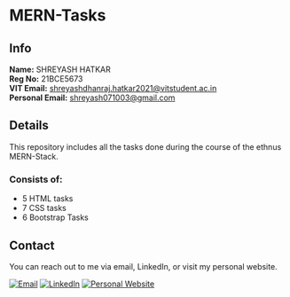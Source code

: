 # MERN-Tasks

## Info
**Name:** SHREYASH HATKAR </br>
**Reg No:** 21BCE5673 </br> 
**VIT Email:** [shreyashdhanraj.hatkar2021@vitstudent.ac.in](mailto:shreyashdhanraj.hatkar2021@vitstudent.ac.in)  
**Personal Email:** [shreyash071003@gmail.com](mailto:shreyash071003@gmail.com)

## Details
This repository includes all the tasks done during the course of the ethnus MERN-Stack.

### Consists of:
- 5 HTML tasks
- 7 CSS tasks
- 6 Bootstrap Tasks

## Contact

You can reach out to me via email, LinkedIn, or visit my personal website.

[![Email](https://img.shields.io/badge/Email-%230077B5.svg?style=for-the-badge&logo=gmail&logoColor=white)](mailto:shreyash071003@gmail.com)
[![LinkedIn](https://img.shields.io/badge/LinkedIn-%230A66C2.svg?style=for-the-badge&logo=linkedin&logoColor=white)](https://www.linkedin.com/in/shreyash-hatkar-9510bb225/)
[![Personal Website](https://img.shields.io/badge/Website-%2312100E.svg?style=for-the-badge&logoColor=white)](https://shreyash101.netlify.app/)
